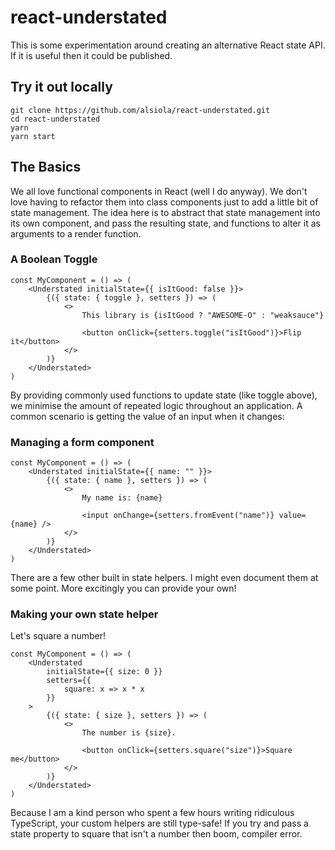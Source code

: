 # react-understated

This is some experimentation around creating an alternative React state API. If it is useful then it could be published.

## Try it out locally
```
git clone https://github.com/alsiola/react-understated.git
cd react-understated
yarn
yarn start
```

## The Basics
We all love functional components in React (well I do anyway).  We don't love having to refactor them into class components just to add a little bit of state management.  The idea here is to abstract that state management into its own component, and pass the resulting state, and functions to alter it as arguments to a render function.

### A Boolean Toggle

````
const MyComponent = () => (
    <Understated initialState={{ isItGood: false }}>
        {({ state: { toggle }, setters }) => (
            <>
                This library is {isItGood ? "AWESOME-O" : "weaksauce"}

                <button onClick={setters.toggle("isItGood")}>Flip it</button>
            </>
        )}
    </Understated>
)
````

By providing commonly used functions to update state (like toggle above), we minimise the amount of repeated logic throughout an application.  A common scenario is getting the value of an input when it changes:

### Managing a form component

````
const MyComponent = () => (
    <Understated initialState={{ name: "" }}>
        {({ state: { name }, setters }) => (
            <>
                My name is: {name}

                <input onChange={setters.fromEvent("name")} value={name} />
            </>
        )}
    </Understated>
)
````

There are a few other built in state helpers.  I might even document them at some point.  More excitingly you can provide your own! 

### Making your own state helper

Let's square a number!

````
const MyComponent = () => (
    <Understated
        initialState={{ size: 0 }}
        setters={{
            square: x => x * x
        }}
    >
        {({ state: { size }, setters }) => (
            <>
                The number is {size}.
                
                <button onClick={setters.square("size")}>Square me</button>
            </>
        )}
    </Understated>
)
````

Because I am a kind person who spent a few hours writing ridiculous TypeScript, your custom helpers are still type-safe! If you try and pass a state property to square that isn't a number then boom, compiler error.